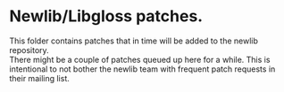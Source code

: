 # Newlib/Libgloss patches.
This folder contains patches that in time will be added to the newlib repository.  
There might be a couple of patches queued up here for a while. This is intentional to not bother the newlib team with frequent patch requests in their mailing list.
